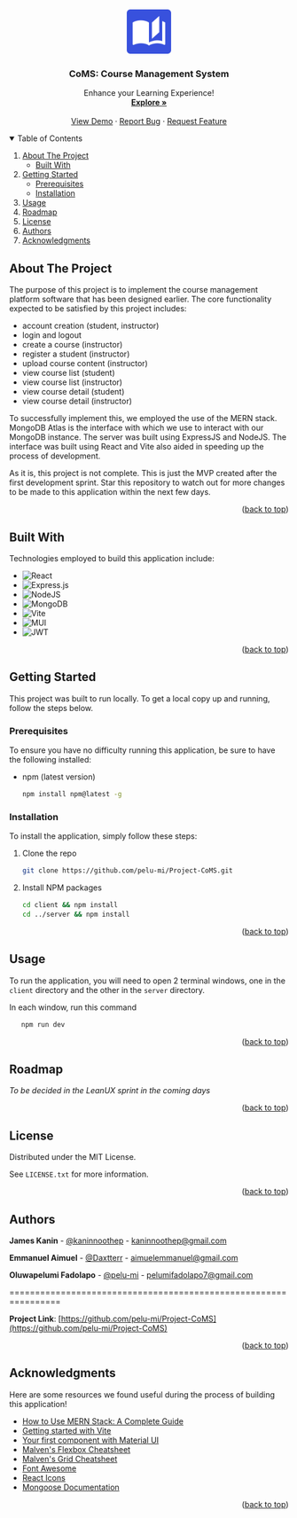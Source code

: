 <a name="readme-top"></a>


<!-- PROJECT LOGO -->
<br />
<div align="center">
  <a href="https://github.com/pelu-mi/Project-CoMS">
    <img src="client/public/logo.svg" alt="Logo" width="80" height="80">
  </a>

  <h3 align="center">CoMS: Course Management System</h3>

  <p align="center">
    Enhance your Learning Experience!
    <br />
    <a href="https://github.com/pelu-mi/Project-CoMS"><strong>Explore »</strong></a>
    <br />
    <br />
    <a href="https://github.com/pelu-mi/Project-CoMS">View Demo</a>
    ·
    <a href="https://github.com/pelu-mi/Project-CoMS/issues/new?labels=bug&template=bug-report---.md">Report Bug</a>
    ·
    <a href="https://github.com/pelu-mi/Project-CoMS/issues/new?labels=enhancement&template=feature-request---.md">Request Feature</a>
  </p>
</div>



<!-- TABLE OF CONTENTS -->
<details open>
  <summary>Table of Contents</summary>
  <ol>
    <li>
      <a href="#about-the-project">About The Project</a>
      <ul>
        <li><a href="#built-with">Built With</a></li>
      </ul>
    </li>
    <li>
      <a href="#getting-started">Getting Started</a>
      <ul>
        <li><a href="#prerequisites">Prerequisites</a></li>
        <li><a href="#installation">Installation</a></li>
      </ul>
    </li>
    <li><a href="#usage">Usage</a></li>
    <li><a href="#roadmap">Roadmap</a></li>
    <li><a href="#license">License</a></li>
    <li><a href="#authors">Authors</a></li>
    <li><a href="#acknowledgments">Acknowledgments</a></li>
  </ol>
</details>



<!-- ABOUT THE PROJECT -->
## About The Project

<!-- [![Product Name Screen Shot][product-screenshot]](https://example.com) -->

The purpose of this project is to implement the course management platform software that has been designed earlier. The core functionality expected to be satisfied by this project includes:
- account creation (student, instructor)
- login and logout
- create a course (instructor)
- register a student (instructor)
- upload course content (instructor)
- view course list (student)
- view course list (instructor)
- view course detail (student)
- view course detail (instructor) 

To successfully implement this, we employed the use of the MERN stack. MongoDB Atlas is the interface with which we use to interact with our MongoDB instance. The server was built using ExpressJS and NodeJS. The interface was built using React and Vite also aided in speeding up the process of development. 


As it is, this project is not complete. This is just the MVP created after the first development sprint. Star this repository to watch out for more changes to be made to this application within the next few days. 

<p align="right">(<a href="#readme-top">back to top</a>)</p>



## Built With

Technologies employed to build this application include:

* ![React](https://img.shields.io/badge/react-%2320232a.svg?style=for-the-badge&logo=react&logoColor=%2361DAFB)
* ![Express.js](https://img.shields.io/badge/express.js-%23404d59.svg?style=for-the-badge&logo=express&logoColor=%2361DAFB)
* ![NodeJS](https://img.shields.io/badge/node.js-6DA55F?style=for-the-badge&logo=node.js&logoColor=white)
* ![MongoDB](https://img.shields.io/badge/MongoDB-%234ea94b.svg?style=for-the-badge&logo=mongodb&logoColor=white)
* ![Vite](https://img.shields.io/badge/vite-%23646CFF.svg?style=for-the-badge&logo=vite&logoColor=white)
* ![MUI](https://img.shields.io/badge/MUI-%230081CB.svg?style=for-the-badge&logo=mui&logoColor=white)
* ![JWT](https://img.shields.io/badge/JWT-black?style=for-the-badge&logo=JSON%20web%20tokens)

<p align="right">(<a href="#readme-top">back to top</a>)</p>



<!-- GETTING STARTED -->
## Getting Started

This project was built to run locally. To get a local copy up and running, follow the steps below.

### Prerequisites

To ensure you have no difficulty running this application, be sure to have the following installed:

* npm (latest version)
  ```sh
  npm install npm@latest -g
  ```

### Installation

To install the application, simply follow these steps:

1. Clone the repo
   ```sh
   git clone https://github.com/pelu-mi/Project-CoMS.git
   ```
2. Install NPM packages
   ```sh
   cd client && npm install
   cd ../server && npm install
   ```


<p align="right">(<a href="#readme-top">back to top</a>)</p>



<!-- USAGE -->
## Usage

To run the application, you will need to open 2 terminal windows, one in the `client` directory and the other in the `server` directory. 

In each window, run this command

```sh
   npm run dev
   ```



<p align="right">(<a href="#readme-top">back to top</a>)</p>



<!-- ROADMAP -->
## Roadmap

_To be decided in the LeanUX sprint in the coming days_

<!--
- [x] Add Changelog
- [x] Add back to top links
- [ ] Add Additional Templates w/ Examples
- [ ] Add "components" document to easily copy & paste sections of the readme
- [ ] Multi-language Support
    - [ ] Chinese
    - [ ] Spanish
-->

<p align="right">(<a href="#readme-top">back to top</a>)</p>



<!-- LICENSE -->
## License

Distributed under the MIT License. 

See `LICENSE.txt` for more information.

<p align="right">(<a href="#readme-top">back to top</a>)</p>



<!-- CONTACT -->
## Authors

**James Kanin** - [@kaninnoothep](https://github.com/kaninnoothep) - [kaninnoothep@gmail.com](mailto:kaninnoothep@gmail.com)

**Emmanuel Aimuel** - [@Daxtterr](https://github.com/Daxtterr) - [aimuelemmanuel@gmail.com](mailto:aimuelemmanuel@gmail.com)

**Oluwapelumi Fadolapo** - [@pelu-mi](https://twitter.com/your_username) - pelumifadolapo7@gmail.com

================================================================

**Project Link**: [https://github.com/pelu-mi/Project-CoMS](https://github.com/pelu-mi/Project-CoMS)

<p align="right">(<a href="#readme-top">back to top</a>)</p>



<!-- ACKNOWLEDGMENTS -->
## Acknowledgments

Here are some resources we found useful during the process of building this application!

* [How to Use MERN Stack: A Complete Guide](https://www.mongodb.com/resources/languages/mern-stack-tutorial)
* [Getting started with Vite](https://vitejs.dev/guide/)
* [Your first component with Material UI](https://mui.com/material-ui/getting-started/learn/)
* [Malven's Flexbox Cheatsheet](https://flexbox.malven.co/)
* [Malven's Grid Cheatsheet](https://grid.malven.co/)
* [Font Awesome](https://fontawesome.com)
* [React Icons](https://react-icons.github.io/react-icons/search)
* [Mongoose Documentation](https://mongoosejs.com/docs/)

<p align="right">(<a href="#readme-top">back to top</a>)</p>




